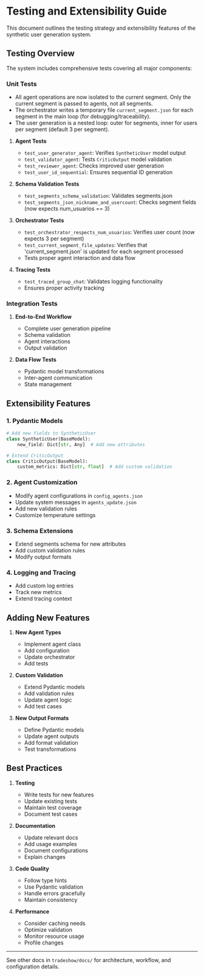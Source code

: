 # Testing and Extensibility Guide

This document outlines the testing strategy and extensibility features of the synthetic user generation system.

## Testing Overview

The system includes comprehensive tests covering all major components:

### Unit Tests

- All agent operations are now isolated to the current segment. Only the current segment is passed to agents, not all segments.
- The orchestrator writes a temporary file `current_segment.json` for each segment in the main loop (for debugging/traceability).
- The user generation is a nested loop: outer for segments, inner for users per segment (default 3 per segment).

1. **Agent Tests**
   - `test_user_generator_agent`: Verifies `SyntheticUser` model output
   - `test_validator_agent`: Tests `CriticOutput` model validation
   - `test_reviewer_agent`: Checks improved user generation
   - `test_user_id_sequential`: Ensures sequential ID generation

2. **Schema Validation Tests**
   - `test_segments_schema_validation`: Validates segments.json
   - `test_segments_json_nickname_and_usercount`: Checks segment fields (now expects num_usuarios == 3)

3. **Orchestrator Tests**
   - `test_orchestrator_respects_num_usuarios`: Verifies user count (now expects 3 per segment)
   - `test_current_segment_file_updates`: Verifies that 'current_segment.json' is updated for each segment processed
   - Tests proper agent interaction and data flow

4. **Tracing Tests**
   - `test_traced_group_chat`: Validates logging functionality
   - Ensures proper activity tracking

### Integration Tests

1. **End-to-End Workflow**
   - Complete user generation pipeline
   - Schema validation
   - Agent interactions
   - Output validation

2. **Data Flow Tests**
   - Pydantic model transformations
   - Inter-agent communication
   - State management

## Extensibility Features

### 1. Pydantic Models

```python
# Add new fields to SyntheticUser
class SyntheticUser(BaseModel):
    new_field: Dict[str, Any]  # Add new attributes

# Extend CriticOutput
class CriticOutput(BaseModel):
    custom_metrics: Dict[str, float]  # Add custom validation
```

### 2. Agent Customization

- Modify agent configurations in `config_agents.json`
- Update system messages in `agents_update.json`
- Add new validation rules
- Customize temperature settings

### 3. Schema Extensions

- Extend segments schema for new attributes
- Add custom validation rules
- Modify output formats

### 4. Logging and Tracing

- Add custom log entries
- Track new metrics
- Extend tracing context

## Adding New Features

1. **New Agent Types**
   - Implement agent class
   - Add configuration
   - Update orchestrator
   - Add tests

2. **Custom Validation**
   - Extend Pydantic models
   - Add validation rules
   - Update agent logic
   - Add test cases

3. **New Output Formats**
   - Define Pydantic models
   - Update agent outputs
   - Add format validation
   - Test transformations

## Best Practices

1. **Testing**
   - Write tests for new features
   - Update existing tests
   - Maintain test coverage
   - Document test cases

2. **Documentation**
   - Update relevant docs
   - Add usage examples
   - Document configurations
   - Explain changes

3. **Code Quality**
   - Follow type hints
   - Use Pydantic validation
   - Handle errors gracefully
   - Maintain consistency

4. **Performance**
   - Consider caching needs
   - Optimize validation
   - Monitor resource usage
   - Profile changes

---
See other docs in `tradeshow/docs/` for architecture, workflow, and configuration details. 